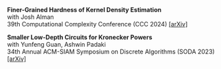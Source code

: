 <strong>Finer-Grained Hardness of Kernel Density Estimation</strong> \
with Josh Alman \
39th Computational Complexity Conference (CCC 2024) 
[[arXiv]](https://arxiv.org/abs/2407.02372)

<strong>Smaller Low-Depth Circuits for Kronecker Powers</strong> \
with Yunfeng Guan, Ashwin Padaki \
34th Annual ACM-SIAM Symposium on Discrete Algorithms (SODA 2023) 
[[arXiv]](https://arxiv.org/abs/2211.05217)